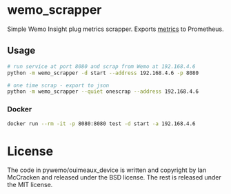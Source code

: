 # wemo_scrapper

Simple Wemo Insight plug metrics scrapper. Exports [metrics](src/wemo_scrapper/datatypes.py) to Prometheus.

## Usage

```bash
# run service at port 8080 and scrap from Wemo at 192.168.4.6
python -m wemo_scrapper -d start --address 192.168.4.6 -p 8080

# one time scrap - export to json
python -m wemo_scrapper --quiet onescrap --address 192.168.4.6
```

### Docker

```bash
docker run --rm -it -p 8080:8080 test -d start -a 192.168.4.6
```

# License
The code in pywemo/ouimeaux_device is written and copyright by Ian McCracken and released under the BSD license. The rest is released under the MIT license.
